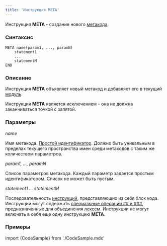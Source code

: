 ```yaml
---
title: 'Инструкция META'
---
```


Инструкция **META -** создание нового [метакода](Метапрограммирование.md#метакод).

### Синтаксис

    META name(param1, ..., paramN)
        statement1
        ...
        statementM
    END

### Описание

Инструкция **META** объявляет новый метакод и добавляет его в текущий [модуль](Модули.md). 

Инструкция **МЕТА** является исключением - она не должна заканчиваться точкой с запятой.  

### Параметры

*name*

Имя метакода. [Простой идентификатор](Идентификаторы.md). Должно быть уникальным в пределах текущего пространства имен среди метакодов с таким же количеством параметров.

*param1, ..., paramN*

Список параметров метакода. Каждый параметр задается простым идентификатором. Список не может быть пустым.

*statement1 ... statementM*

Последовательность [инструкций](Инструкции.md), представляющих из себя блок кода. Инструкции могут содержать [специальные операции \#\# и \#\#\#](Метапрограммирование.md#объединение-лексем), предназначенные для объединения [лексем](Лексемы.md). Инструкции не могут включать в себя еще одну инструкцию **META**.

### Примеры


import {CodeSample} from './CodeSample.mdx'

<CodeSample url="https://ru-documentation.lsfusion.org/sample?file=InstructionSample&block=meta"/>

  
